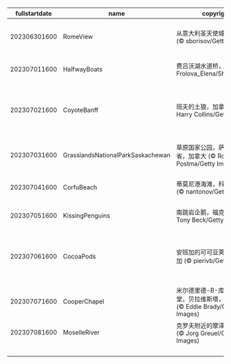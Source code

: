 |fullstartdate|name|copyright|title|image|
|--|--|--|--|--|
202306301600|RomeView|从意大利圣天使城堡俯瞰罗马 (© sborisov/Getty Images)|超凡脱俗的风景|![](/zh-CN/2023/07/202306301600RomeView.jpg)|
202307011600|HalfwayBoats|费吕沃湖水道桥，荷兰 (© Frolova_Elena/Shutterstock)|一年已过半|![](/zh-CN/2023/07/202307011600HalfwayBoats.jpg)|
202307021600|CoyoteBanff|班夫的土狼，加拿大 (© Harry Collins/Getty Images)|天气热得让人想嗷嗷叫！|![](/zh-CN/2023/07/202307021600CoyoteBanff.jpg)|
202307031600|GrasslandsNationalParkSaskachewan|草原国家公园，萨斯喀彻温省，加拿大 (© Robert Postma/Getty Images)|体验孤独与奇迹|![](/zh-CN/2023/07/202307031600GrasslandsNationalParkSaskachewan.jpg)|
202307041600|CorfuBeach|蒂莫尼港海滩，科孚岛，希腊 (© nantonov/Getty Images)|挑选你的乐园|![](/zh-CN/2023/07/202307041600CorfuBeach.jpg)|
202307051600|KissingPenguins|南跳岩企鹅，福克兰群岛 (© Tony Beck/Getty Images)|接吻的企鹅|![](/zh-CN/2023/07/202307051600KissingPenguins.jpg)|
202307061600|CocoaPods|安班加的可可豆荚，马达加斯加 (© pierivb/Getty Images)|巧克力爱好者最爱的水果|![](/zh-CN/2023/07/202307061600CocoaPods.jpg)|
202307071600|CooperChapel|米尔德里德-B-库珀纪念教堂，贝拉维斯塔，阿肯色州 (© Eddie Brady/Getty Images)|树林中的避难所|![](/zh-CN/2023/07/202307071600CooperChapel.jpg)|
202307081600|MoselleRiver|克罗夫附近的摩泽尔河，德国 (© Jorg Greuel/Getty Images)|河湾|![](/zh-CN/2023/07/202307081600MoselleRiver.jpg)|
||||![](/zh-CN/2023/07/.jpg)|
